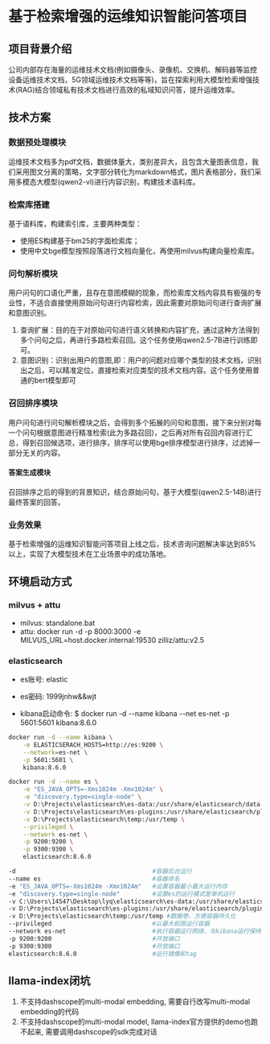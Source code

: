 # 基于检索增强的运维知识智能问答项目
## 项目背景介绍
公司内部存在海量的运维技术文档(例如摄像头、录像机、交换机、解码器等监控设备运维技术文档，5G领域运维技术文档等等)，旨在探索利用大模型检索增强技术(RAG)结合领域私有技术文档进行高效的私域知识问答，提升运维效率。

## 技术方案

### 数据预处理模块
运维技术文档多为pdf文档，数据体量大，类别差异大，且包含大量图表信息，我们采用图文分离的策略，文字部分转化为markdown格式，图片表格部分，我们采用多模态大模型(qwen2-vl)进行内容识别，构建技术语料库。

### 检索库搭建
基于语料库，构建索引库，主要两种类型：
- 使用ES构建基于bm25的字面检索库；
- 使用中文bge模型按照段落进行文档向量化，再使用milvus构建向量检索库。

### 问句解析模块
用户问句的口语化严重，且存在意图模糊的现象，而检索库文档内容具有极强的专业性，不适合直接使用原始问句进行内容检索，因此需要对原始问句进行查询扩展和意图识别。
1. 查询扩展：目的在于对原始问句进行语义转换和内容扩充，通过这种方法得到多个问句之后，再进行多路检索召回。这个任务使用qwen2.5-7B进行训练即可。
2. 意图识别：识别出用户的意图,即：用户的问题对应哪个类型的技术文档，识别出之后，可以精准定位，直接检索对应类型的技术文档内容。这个任务使用普通的bert模型即可

### 召回排序模块
用户问句进行问句解析模块之后，会得到多个拓展的问句和意图，接下来分别对每一个问句根据意图进行精准检索(此为多路召回)，之后再对所有召回内容进行汇总，得到召回候选项，进行排序，排序可以使用bge排序模型进行排序，过滤掉一部分无关的内容。

#### 答案生成模块
召回排序之后的得到的背景知识，结合原始问句，基于大模型(qwen2.5-14B)进行最终答案的回答。

### 业务效果
基于检索增强的运维知识智能问答项目上线之后，技术咨询问题解决率达到85%以上，实现了大模型技术在工业场景中的成功落地。

## 环境启动方式
### milvus + attu
* milvus: standalone.bat
* attu: docker run -d -p 8000:3000 -e MILVUS_URL=host.docker.internal:19530 zilliz/attu:v2.5

### elasticsearch

* es账号: elastic
* es密码: 1999jnhw&&wjt

* kibana启动命令: $ docker run -d --name kibana --net es-net -p 5601:5601 kibana:8.6.0

```bash
docker run -d --name kibana \
    -e ELASTICSERACH_HOSTS=http://es:9200 \
    --network=es-net \
    -p 5601:5601 \
    kibana:8.6.0
```

```bash
docker run -d --name es \
    -e "ES_JAVA_OPTS=-Xms1024m -Xmx1024m" \
    -e "discovery.type=single-node" \
    -v D:\Projects\elasticsearch\es-data:/usr/share/elasticsearch/data \
    -v D:\Projects\elasticsearch\es-plugins:/usr/share/elasticsearch/plugins \
    -v D:\Projects\elasticsearch\temp:/usr/temp \
    --privileged \
    --network es-net \
    -p 9200:9200 \
    -p 9300:9300 \
    elasticsearch:8.6.0
```

``` bash
-d                                      #容器后台运行
--name es                               #容器命名
-e "ES_JAVA_OPTS=-Xms1024m -Xmx1024m"   #设置容器最小最大运行内存
-e "discovery.type=single-node"         #设置es的运行模式是单机运行
-v C:\Users\14547\Desktop\lyq\elasticsearch\es-data:/usr/share/elasticsearch/data  #数据卷，方便容器持久化
-v D:\Projects\elasticsearch\es-plugins:/usr/share/elasticsearch/plugins #数据卷，方便容器持久化
-v D:\Projects\elasticsearch\temp:/usr/temp #数据卷，方便容器持久化
--privileged                            #以最大权限运行容器
--network es-net                        #执行容器运行网络，与kibana运行保持在同一网络
-p 9200:9200                            #开放端口
-p 9300:9300                            #开放端口
elasticsearch:8.6.0                     #运行镜像和tag
```
## llama-index闭坑
1. 不支持dashscope的multi-modal embedding, 需要自行改写multi-modal embedding的代码
2. 不支持dashscope的multi-modal model, llama-index官方提供的demo也跑不起来, 需要调用dashscope的sdk完成对话